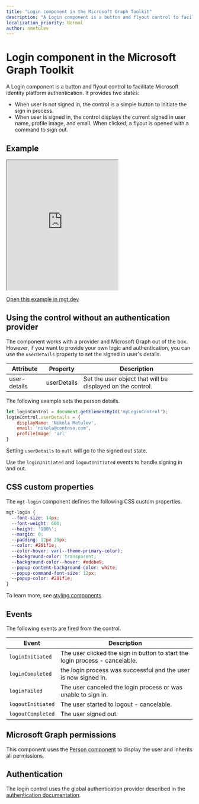 ```yaml
---
title: "Login component in the Microsoft Graph Toolkit"
description: "A Login component is a button and flyout control to facilitate Microsoft identity platform authentication."
localization_priority: Normal
author: nmetulev
---
```


# Login component in the Microsoft Graph Toolkit

A Login component is a button and flyout control to facilitate Microsoft identity platform authentication. It provides two states:
* When user is not signed in, the control is a simple button to initiate the sign in process.
* When user is signed in, the control displays the current signed in user name, profile image, and email. When clicked, a flyout is opened with a command to sign out.

## Example

<iframe src="https://mgt.dev/iframe.html?id=components-mgt-login--login&source=docs" height="350"></iframe>

[Open this example in mgt.dev](https://mgt.dev/?path=/story/components-mgt-login--login&source=docs)

## Using the control without an authentication provider

The component works with a provider and Microsoft Graph out of the box. However, if you want to provide your own logic and authentication, you can use the `userDetails` property to set the signed in user's details. 

| Attribute | Property | Description |
| --- | --- | -- |
| user-details | userDetails | Set the user object that will be displayed on the control. |

The following example sets the person details.

```js
let loginControl = document.getElementById('myLoginControl');
loginControl.userDetails = {
    displayName: 'Nikola Metulev',
    email: 'nikola@contoso.com',
    profileImage: 'url'
}
```

Setting `userDetails` to `null` will go to the signed out state.

Use the `loginInitiated` and `logoutInitiated` events to handle signing in and out. 

## CSS custom properties

The `mgt-login` component defines the following CSS custom properties.

```css
mgt-login {
  --font-size: 14px;
  --font-weight: 600;
  --height: '100%';
  --margin: 0;
  --padding: 12px 20px;
  --color: #201f1e;
  --color-hover: var(--theme-primary-color);
  --background-color: transparent;
  --background-color--hover: #edebe9;
  --popup-content-background-color: white;
  --popup-command-font-size: 12px;
  --popup-color: #201f1e;
}
```

To learn more, see [styling components](../style.md).

## Events

The following events are fired from the control.

| Event | Description |
| --- | --- |
| `loginInitiated` | The user clicked the sign in button to start the login process - cancelable.|
| `loginCompleted` | the login process was successful and the user is now signed in. |
| `loginFailed` | The user canceled the login process or was unable to sign in.|
| `logoutInitiated` | The user started to logout - cancelable. |
| `logoutCompleted` | The user signed out. |

## Microsoft Graph permissions

This component uses the [Person component](./person.md) to display the user and inherits all permissions. 

## Authentication

The login control uses the global authentication provider described in the [authentication documentation](./../providers.md). 
